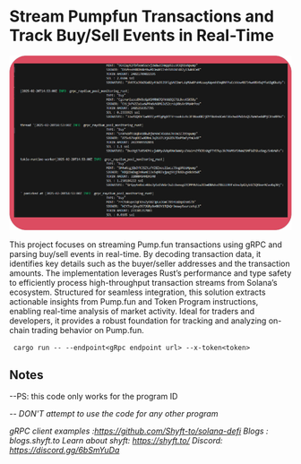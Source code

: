 # Stream Pumpfun Transactions and Track Buy/Sell Events in Real-Time  
![screenshot](assets/usage-screenshot.png?raw=true "Screenshot")


This project focuses on streaming Pump.fun transactions using gRPC and parsing buy/sell events in real-time. By decoding transaction data, it identifies key details such as the buyer/seller addresses and the transaction amounts. The implementation leverages Rust’s performance and type safety to efficiently process high-throughput transaction streams from Solana’s ecosystem. Structured for seamless integration, this solution extracts actionable insights from Pump.fun and Token Program instructions, enabling real-time analysis of market activity. Ideal for traders and developers, it provides a robust foundation for tracking and analyzing on-chain trading behavior on Pump.fun.


```
 cargo run -- --endpoint<gRpc endpoint url> --x-token<token>
````
## Notes
--PS: this code only works for the program ID <address>
-- DON'T attempt to use the code for any other program


gRPC client examples :https://github.com/Shyft-to/solana-defi
Blogs : blogs.shyft.to
Learn about shyft: https://shyft.to/
Discord: https://discord.gg/6bSmYuDa
